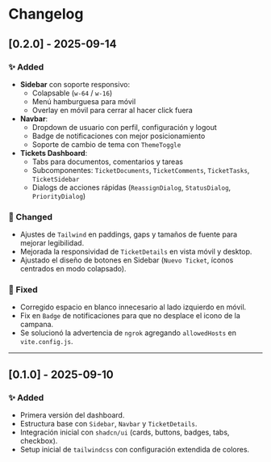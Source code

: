 # Changelog


## [0.2.0] - 2025-09-14
### ✨ Added
- **Sidebar** con soporte responsivo:
  - Colapsable (`w-64` / `w-16`)
  - Menú hamburguesa para móvil
  - Overlay en móvil para cerrar al hacer click fuera
- **Navbar**:
  - Dropdown de usuario con perfil, configuración y logout
  - Badge de notificaciones con mejor posicionamiento
  - Soporte de cambio de tema con `ThemeToggle`
- **Tickets Dashboard**:
  - Tabs para documentos, comentarios y tareas
  - Subcomponentes: `TicketDocuments`, `TicketComments`, `TicketTasks`, `TicketSidebar`
  - Dialogs de acciones rápidas (`ReassignDialog`, `StatusDialog`, `PriorityDialog`)

### 🎨 Changed
- Ajustes de `Tailwind` en paddings, gaps y tamaños de fuente para mejorar legibilidad.
- Mejorada la responsividad de `TicketDetails` en vista móvil y desktop.
- Ajustado el diseño de botones en Sidebar (`Nuevo Ticket`, íconos centrados en modo colapsado).

### 🐛 Fixed
- Corregido espacio en blanco innecesario al lado izquierdo en móvil.
- Fix en `Badge` de notificaciones para que no desplace el icono de la campana.
- Se solucionó la advertencia de `ngrok` agregando `allowedHosts` en `vite.config.js`.

---

## [0.1.0] - 2025-09-10
### ✨ Added
- Primera versión del dashboard.
- Estructura base con `Sidebar`, `Navbar` y `TicketDetails`.
- Integración inicial con `shadcn/ui` (cards, buttons, badges, tabs, checkbox).
- Setup inicial de `tailwindcss` con configuración extendida de colores.
